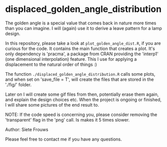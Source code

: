 # displaced_golden_angle_distribution
The golden angle is a special value that comes back in nature more times than you can imagine. I will (again) use it to derive a leave pattern for a lamp design.

In this repository, please take a look at `plot_golden_angle_dist.R`, if you are curious for the code.
It contains the main function that creates a plot.
It's only dependency is 'pracma', a package from CRAN providing the 'interp1' (one dimensional interpolation) feature. This I use for applying a displacement to the natural order of things :)

The function `./displaced_golden_angle_distribution.R` calls some plots, and when set on 'save_file = T', will create the files that are stored in the './fig/' folder.

Later on I will create some gif files from then, potentially erase them again, and explain the design choices etc.
When the project is ongoing or finished, I will share some pictures of the end result to.

NOTE: If the code speed is concerning you, please consider removing the 'transparent' flag in the 'png' call. Is makes it 5 times slower.

Author: Siete Frouws

Please feel free to contact me if you have any questions.
